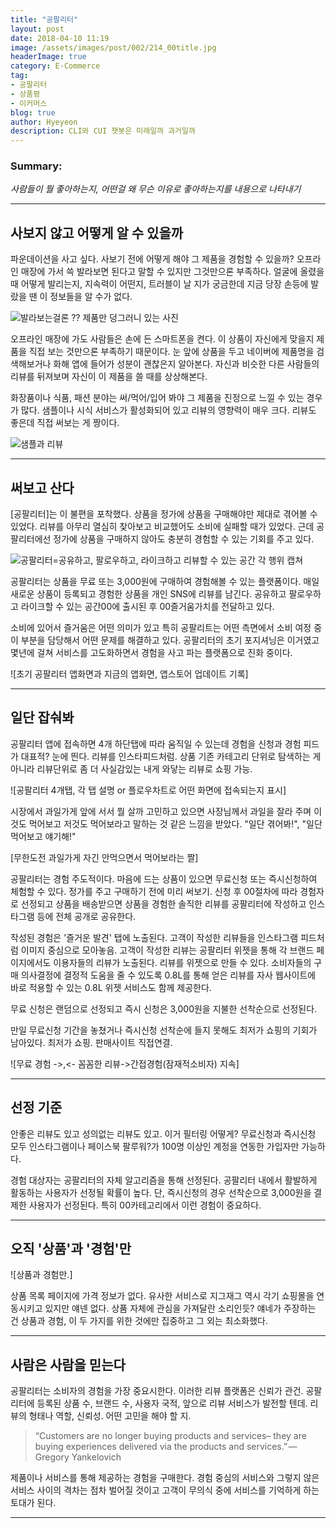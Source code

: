 ```yaml
---
title: "공팔리터"
layout: post
date: 2018-04-10 11:19
image: /assets/images/post/002/214_00title.jpg
headerImage: true
category: E-Commerce
tag:
- 공팔리터
- 상품평
- 이커머스
blog: true
author: Hyeyeon
description: CLI와 CUI 챗봇은 미래일까 과거일까
---
```


### Summary:

*사람들이 뭘 좋아하는지, 어떤걸 왜 무슨 이유로 좋아하는지를 내용으로 나타내기*

---

## 사보지 않고 어떻게 알 수 있을까

파운데이션을 사고 싶다. 사보기 전에 어떻게 해야 그 제품을 경험할 수 있을까? 오프라인 매장에 가서 쓱 발라보면 된다고 말할 수 있지만 그것만으론 부족하다. 얼굴에 올렸을 때 어떻게 발리는지, 지속력이 어떤지, 트러블이 날 지가 궁금한데 지금 당장 손등에 발랐을 땐 이 정보들을 알 수가 없다.

![발라보는걸론 ?? 제품만 덩그러니 있는 사진]()

오프라인 매장에 가도 사람들은 손에 든 스마트폰을 켠다. 이 상품이 자신에게 맞을지 제품을 직접 보는 것만으론 부족하기 때문이다. 눈 앞에 상품을 두고 네이버에 제품명을 검색해보거나 화해 앱에 들어가 성분이 괜찮은지 알아본다. 자신과 비슷한 다른 사람들의 리뷰를 뒤져보며 자신이 이 제품을 쓸 때를 상상해본다.

화장품이나 식품, 패션 분야는 써/먹어/입어 봐야 그 제품을 진정으로 느낄 수 있는 경우가 많다. 샘플이나 시식 서비스가 활성화되어 있고 리뷰의 영향력이 매우 크다. 리뷰도 좋은데 직접 써보는 게 짱이다.

![샘플과 리뷰]()

---

## 써보고 산다

[공팔리터]는 이 불편을 포착했다. 상품을 정가에 상품을 구매해야만 제대로 겪어볼 수 있었다. 리뷰를 아무리 열심히 찾아보고 비교했어도 소비에 실패할 때가 있었다. 근데 공팔리터에선 정가에 상품을 구매하지 않아도 충분히 경험할 수 있는 기회를 주고 있다.

![공팔리터=공유하고, 팔로우하고, 라이크하고 리뷰할 수 있는 공간 각 행위 캡쳐]()

공팔리터는 상품을 무료 또는 3,000원에 구매하여 경험해볼 수 있는 플랫폼이다. 매일 새로운 상품이 등록되고 경험한 상품을 개인 SNS에 리뷰를 남긴다. 공유하고 팔로우하고 라이크할 수 있는 공간00에 출시된 후 00즐거움가치를 전달하고 있다.

소비에 있어서 즐거움은 어떤 의미가 있고 특히 공팔리트는 어떤 측면에서 소비 여정 중 이 부분을 담당해서 어떤 문제를 해결하고 있다. 공팔리터의 초기 포지셔닝은 이거였고 몇년에 걸쳐 서비스를 고도화하면서 경험을 사고 파는 플랫폼으로 진화 중이다.

![초기 공팔리터 앱화면과 지금의 앱화면, 앱스토어 업데이트 기록]

---

## 일단 잡숴봐

공팔리터 앱에 접속하면 4개 하단탭에 따라 움직일 수 있는데 경험을 신청과 경험 피드가 대표적? 눈에 띈다. 리뷰를 인스타피드처럼. 상품 기존 카테고리 단위로 탐색하는 게 아니라 리뷰단위로 좀 더 사실감있는 내게 와닿는 리뷰로 쇼핑 가능.

![공팔리터 4개탭, 각 탭 설명 or 플로우차트로 어떤 화면에 접속되는지 표시]

시장에서 과일가게 앞에 서서 뭘 살까 고민하고 있으면 사장님께서 과일을 잘라 주며 이것도 먹어보고 저것도 먹어보라고 말하는 것 같은 느낌을 받았다. "일단 겪어봐!", "일단 먹어보고 얘기해!"

[무한도전 과일가게 자긴 안먹으면서 먹어보라는 짤]

공팔리터는 경험 주도적이다. 마음에 드는 상품이 있으면 무료신청 또는 즉시신청하여 체험할 수 있다. 정가를 주고 구매하기 전에 미리 써보기. 신청 후 00절차에 따라 경험자로 선정되고 상품을 배송받으면 상품을 경험한 솔직한 리뷰를 공팔리터에 작성하고 인스타그램 등에 전체 공개로 공유한다.

작성된 경험은 '즐거운 발견' 탭에 노출된다. 고객이 작성한 리뷰들을 인스타그램 피드처럼 이미지 중심으로 모아놓음. 고객이 작성한 리뷰는 공팔리터 위젯을 통해 각 브랜드 페이지에서도 이용자들의 리뷰가 노출된다. 리뷰를 위젯으로 만들 수 있다.
소비자들의 구매 의사결정에 결정적 도움을 줄 수 있도록 0.8L를 통해 얻은 리뷰를 자사 웹사이트에 바로 적용할 수 있는 0.8L 위젯 서비스도 함께 제공한다.

무료 신청은 랜덤으로 선정되고 즉시 신청은 3,000원을 지불한 선착순으로 선정된다.

만일 무료신청 기간을 놓쳤거나 즉시신청 선착순에 들지 못해도 최저가 쇼핑의 기회가 남아있다. 최저가 쇼핑. 판매사이트 직접연결.

![무료 경험 ->,<- 꼼꼼한 리뷰->간접경험(잠재적소비자) 지속]

---

## 선정 기준

안좋은 리뷰도 있고 성의없는 리뷰도 있고. 이거 필터링 어떻게?
무료신청과 즉시신청 모두 인스타그램이나 페이스북 팔루워?가 100명 이상인 계정을 연동한 가입자만 가능하다.

경험 대상자는 공팔리터의 자체 알고리즘을 통해 선정된다. 공팔리터 내에서 활발하게 활동하는 사용자가 선정될 확률이 높다. 단, 즉시신청의 경우 선착순으로 3,000원을 결제한 사용자가 선정된다.
특히 00카테고리에서 이런 경험이 중요하다.

---

## 오직 '상품'과 '경험'만

![상품과 경험만.]

상품 목록 페이지에 가격 정보가 없다. 유사한 서비스로 지그재그 역시 각기 쇼핑몰을 연동시키고 있지만 얘넨 없다. 상품 자체에 관심을 가져달란 소리인듯? 얘네가 주장하는 건 상품과 경험, 이 두 가지를 위한 것에만 집중하고 그 외는 최소화했다.

---

## 사람은 사람을 믿는다

공팔리터는 소비자의 경험을 가장 중요시한다. 이러한 리뷰 플랫폼은 신뢰가 관건. 공팔리터에 등록된 상품 수, 브랜드 수, 사용자 국적, 앞으로 리뷰 서비스가 발전할 텐데. 리뷰의 형태나 역할, 신뢰성. 어떤 고민을 해야 할 지.

> “Customers are no longer buying products and services– they are buying experiences delivered via the products and services.” — Gregory Yankelovich

제품이나 서비스를 통해 제공하는 경험을 구매한다. 경험 중심의 서비스와 그렇지 않은 서비스 사이의 격차는 점차 벌어질 것이고 고객이 무의식 중에 서비스를 기억하게 하는 토대가 된다.

---
